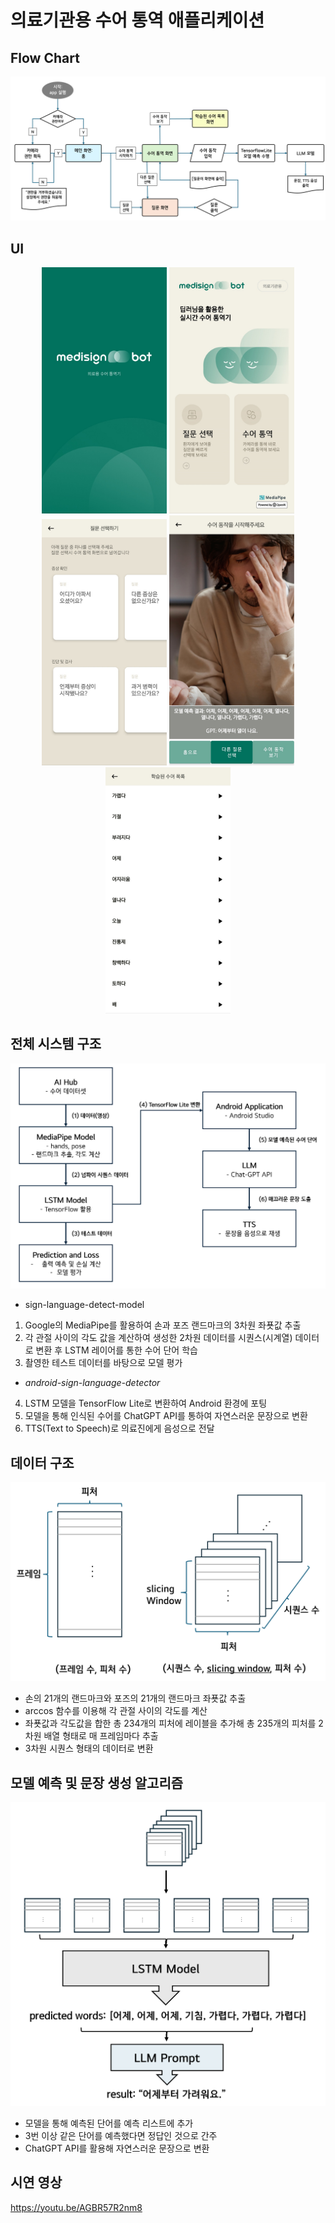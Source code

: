 # 의료기관용 수어 통역 애플리케이션


## Flow Chart
![flow chart](images/app_flow_chart.png)


## UI
<p align="center">
  <img src="images/screen_0.jpg" alt="App UI 1" width="200"/>
  <img src="images/screen_1.jpg" alt="App UI 2" width="200"/>
  <img src="images/screen_2.jpg" alt="App UI 3" width="200"/>
  <img src="images/screen_3.png" alt="App UI 4" width="200"/>
  <img src="images/screen_4.jpg" alt="App UI 5" width="200"/>
</p>


## 전체 시스템 구조
![system architecture](images/system_architecture.png)

- sign-language-detect-model
1) Google의 MediaPipe를 활용하여 손과 포즈 랜드마크의 3차원 좌푯값 추출
2) 각 관절 사이의 각도 값을 계산하여 생성한 2차원 데이터를 시퀀스(시계열) 데이터로 변환 후 LSTM 레이어를 통한 수어 단어 학습
3) 촬영한 테스트 데이터를 바탕으로 모델 평가

- *android-sign-language-detector*
4) LSTM 모델을 TensorFlow Lite로 변환하여 Android 환경에 포팅
5) 모델을 통해 인식된 수어를 ChatGPT API를 통하여 자연스러운 문장으로 변환
6) TTS(Text to Speech)로 의료진에게 음성으로 전달


## 데이터 구조
![data structure](images/data_structure.png)
- 손의 21개의 랜드마크와 포즈의 21개의 랜드마크 좌푯값 추출
- arccos 함수를 이용해 각 관절 사이의 각도를 계산
- 좌푯값과 각도값을 합한 총 234개의 피처에 레이블을 추가해 총 235개의 피처를 2차원 배열 형태로 매 프레임마다 추출
- 3차원 시퀀스 형태의 데이터로 변환


## 모델 예측 및 문장 생성 알고리즘
![model predict sentence](images/model_predict_sentence.png)
- 모델을 통해 예측된 단어를 예측 리스트에 추가
- 3번 이상 같은 단어를 예측했다면 정답인 것으로 간주
- ChatGPT API를 활용해 자연스러운 문장으로 변환


## 시연 영상
https://youtu.be/AGBR57R2nm8

